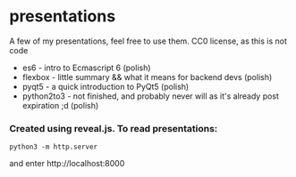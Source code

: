 # presentations
A few of my presentations, feel free to use them. CC0 license, as this is not code


* es6 - intro to Ecmascript 6 (polish)
* flexbox - little summary && what it means for backend devs (polish)
* pyqt5 - a quick introduction to PyQt5 (polish)
* python2to3 - not finished, and probably never will as it's already post expiration ;d (polish)


### Created using reveal.js. To read presentations:
```
python3 -m http.server
```
and enter http://localhost:8000
